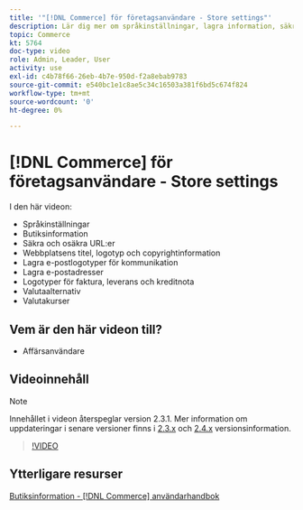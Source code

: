```yaml
---
title: '"[!DNL Commerce] för företagsanvändare - Store settings"'
description: Lär dig mer om språkinställningar, lagra information, säkra och osäkra URL:er, webbplatsens titel, logotyp, copyrightinformation, e-postlogotyper för kommunikation, e-postadresser för butik, valutaalternativ och valutakurser.
topic: Commerce
kt: 5764
doc-type: video
role: Admin, Leader, User
activity: use
exl-id: c4b78f66-26eb-4b7e-950d-f2a8ebab9783
source-git-commit: e540bc1e1c8ae5c34c16503a381f6bd5c674f824
workflow-type: tm+mt
source-wordcount: '0'
ht-degree: 0%

---
```


# [!DNL Commerce] för företagsanvändare - Store settings

I den här videon:

- Språkinställningar
- Butiksinformation
- Säkra och osäkra URL:er
- Webbplatsens titel, logotyp och copyrightinformation
- Lagra e-postlogotyper för kommunikation
- Lagra e-postadresser
- Logotyper för faktura, leverans och kreditnota
- Valutaalternativ
- Valutakurser

## Vem är den här videon till?

- Affärsanvändare

## Videoinnehåll

>[!NOTE]
>
>Innehållet i videon återspeglar version 2.3.1. Mer information om uppdateringar i senare versioner finns i [ 2.3.x](https://devdocs.magento.com/guides/v2.3/release-notes/bk-release-notes.html) och [2.4.x](https://devdocs.magento.com/guides/v2.4/release-notes/bk-release-notes.html) versionsinformation.

>[!VIDEO](https://video.tv.adobe.com/v/35949?quality=12&learn=on)

## Ytterligare resurser

[Butiksinformation - [!DNL Commerce] användarhandbok](https://docs.magento.com/user-guide/stores/store-details.html)
